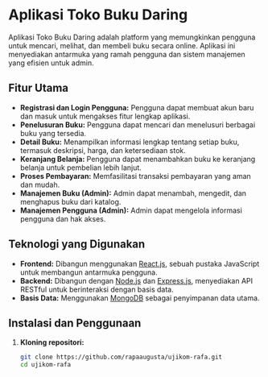 # Aplikasi Toko Buku Daring

Aplikasi Toko Buku Daring adalah platform yang memungkinkan pengguna untuk mencari, melihat, dan membeli buku secara online. Aplikasi ini menyediakan antarmuka yang ramah pengguna dan sistem manajemen yang efisien untuk admin.

## Fitur Utama

- **Registrasi dan Login Pengguna:** Pengguna dapat membuat akun baru dan masuk untuk mengakses fitur lengkap aplikasi.
- **Penelusuran Buku:** Pengguna dapat mencari dan menelusuri berbagai buku yang tersedia.
- **Detail Buku:** Menampilkan informasi lengkap tentang setiap buku, termasuk deskripsi, harga, dan ketersediaan stok.
- **Keranjang Belanja:** Pengguna dapat menambahkan buku ke keranjang belanja untuk pembelian lebih lanjut.
- **Proses Pembayaran:** Memfasilitasi transaksi pembayaran yang aman dan mudah.
- **Manajemen Buku (Admin):** Admin dapat menambah, mengedit, dan menghapus buku dari katalog.
- **Manajemen Pengguna (Admin):** Admin dapat mengelola informasi pengguna dan hak akses.

## Teknologi yang Digunakan

- **Frontend:** Dibangun menggunakan [React.js](https://reactjs.org/), sebuah pustaka JavaScript untuk membangun antarmuka pengguna.
- **Backend:** Dibangun dengan [Node.js](https://nodejs.org/) dan [Express.js](https://expressjs.com/), menyediakan API RESTful untuk berinteraksi dengan basis data.
- **Basis Data:** Menggunakan [MongoDB](https://www.mongodb.com/) sebagai penyimpanan data utama.

## Instalasi dan Penggunaan

1. **Kloning repositori:**
   ```bash
   git clone https://github.com/rapaaugusta/ujikom-rafa.git
   cd ujikom-rafa
